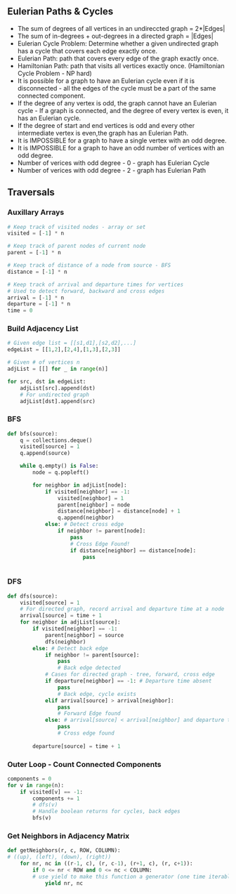 ## Eulerian Paths & Cycles
- The sum of degrees of all vertices in an undireccted graph = 2*|Edges|
- The sum of in-degrees + out-degrees in a directed graph = |Edges|
- Eulerian Cycle Problem: Determine whether a given undirected graph has a cycle that covers each edge exactly once.
- Eulerian Path: path that covers every edge of the graph exactly once.
- Hamiltonian Path: path that visits all vertices exactly once. (Hamiltonian Cycle Problem - NP hard)
- It is possible for a graph to have an Eulerian cycle even if it is disconnected - all the edges of the cycle must be a part of the same connected component.
- If the degree of any vertex is odd, the graph cannot have an Eulerian cycle - If a graph is connected, and the degree of every vertex is even, it has an Eulerian cycle.
- If the degree of start and end vertices is odd and every other intermediate vertex is even,the graph has an Eulerian Path. 
- It is IMPOSSIBLE for a graph to have a single vertex with an odd degree.
- It is IMPOSSIBLE for a graph to have an odd number of vertices with an odd degree.
- Number of verices with odd degree - 0 - graph has Eulerian Cycle
- Number of verices with odd degree - 2 - graph has Eulerian Path

## Traversals

### Auxillary Arrays
```python
# Keep track of visited nodes - array or set
visited = [-1] * n

# Keep track of parent nodes of current node
parent = [-1] * n

# Keep track of distance of a node from source - BFS
distance = [-1] * n

# Keep track of arrival and departure times for vertices
# Used to detect forward, backward and cross edges
arrival = [-1] * n
departure = [-1] * n
time = 0
```

### Build Adjacency List
```python
# Given edge list = [[s1,d1],[s2,d2],...]
edgeList = [[1,2],[2,4],[1,3],[2,3]]

# Given # of vertices n
adjList = [[] for _ in range(n)]

for src, dst in edgeList:
    adjList[src].append(dst)
    # For undirected graph
    adjList[dst].append(src)
```


### BFS
```python
def bfs(source):
    q = collections.deque()
    visited[source] = 1
    q.append(source)

    while q.empty() is False:
        node = q.popleft()

        for neighbor in adjList[node]:
            if visited[neighbor] == -1:
                visited[neighbor] = 1
                parent[neighbor] = node
                distance[neighbor] = distance[node] + 1
                q.append(neighbor)
            else: # Detect cross edge
                if neighbor != parent[node]:
                    pass
                    # Cross Edge Found!
                    if distance[neighbor] == distance[node]:
                        pass
       
```

### DFS
```python
def dfs(source):
    visited[source] = 1
    # For directed graph, record arrival and departure time at a node
    arrival[source] = time + 1
    for neighbor in adjList[source]:
        if visited[neighbor] == -1:
            parent[neighbor] = source
            dfs(neighbor)
        else: # Detect back edge
            if neighbor != parent[source]:
                pass
                # Back edge detected
            # Cases for directed graph - tree, forward, cross edge
            if departure[neighbor] == -1: # Departure time absent
                pass
                # Back edge, cycle exists
            elif arrival[source] > arrival[neighbor]:
                pass
                # Forward Edge found
            else: # arrival[source] < arrival[neighbor] and departure time of neighbor is set
                pass
                # Cross edge found
            
        departure[source] = time + 1 
```

### Outer Loop - Count Connected Components
```python
components = 0
for v in range(n):
    if visited[v] == -1:
        components += 1
        # dfs(v)
        # Handle boolean returns for cycles, back edges
        bfs(v)
```

### Get Neighbors in Adjacency Matrix
```python
def getNeighbors(r, c, ROW, COLUMN):
# ((up), (left), (down), (right))
    for nr, nc in ((r-1, c), (r, c-1), (r+1, c), (r, c+1)):
        if 0 <= nr < ROW and 0 <= nc < COLUMN:
        # use yield to make this function a generator (one time iterable)
            yield nr, nc
```